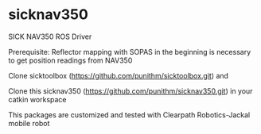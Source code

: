 # sicknav350
SICK NAV350 ROS Driver

Prerequisite: Reflector mapping with SOPAS in the beginning is necessary to get position readings from NAV350

Clone sicktoolbox (https://github.com/punithm/sicktoolbox.git) and 

Clone this sicknav350 (https://github.com/punithm/sicknav350.git) in your catkin workspace

This packages are customized and tested with Clearpath Robotics-Jackal mobile robot
